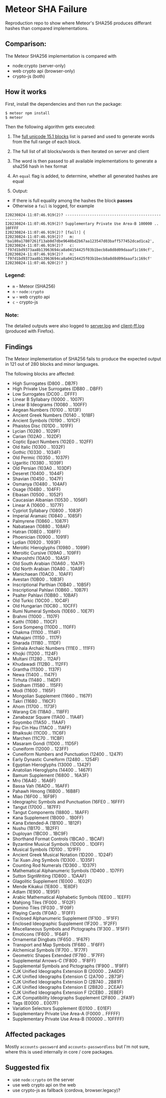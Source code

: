 # Meteor SHA Failure

Reproduction repo to show where Meteor's SHA256 produces differant hashes than compared implementations.

## Comparison:

The Meteor SHA256 implementation is compared with

- node:crypto (server-only)
- web crypto api (browser-only)
- crypto-js (both)

## How it works

First, install the dependencies and then run the package:

```shell
$ meteor npm install
$ meteor
```

Then the following algorithm gets executed:


1. The [full unicode 15.1 blocks](./imports/api/blocks.js) list is parsed and used to generate words from the full range
of each block.

2. The full list of all blocks/words is then iterated on server and client

3. The word is then passed to all available implementations to generate a sha256 hash in hex format

4. An `equal` flag is added, to determine, whether all generated hashes are equal

5. Output:

- If there is full equality among the hashes the block **passes**
- Otherwise a `fail` is logged, for example

```shell
I20230824-11:07:46.919(2)? --------------------------------------------------
I20230824-11:07:46.919(2)? Supplementary Private Use Area-B 100000 .. 10FFFF
I20230824-11:07:46.919(2)? [fail!] {
I20230824-11:07:46.919(2)?   m: 'ba180a17807261f13ab0d7dbe9640bd2b67aa123547d03baff577452dcad1ca2',
I20230824-11:07:46.919(2)?   c: 'f97d1bd9373aa8b13963694ca8a04154425f03b1becb8a8d8d09daaaf1c169cf',
I20230824-11:07:46.919(2)?   n: 'f97d1bd9373aa8b13963694ca8a04154425f03b1becb8a8d8d09daaaf1c169cf'
I20230824-11:07:46.920(2)? }
```

### Legend:

- `m` - Meteor (SHA256)
- `n` - `node:crypto`
- `w` - web crypto api
- `c` - crypto-js

### Note:

The detailed outputs were also logged to  [server.log](./server.log) and [client-ff.log](./client-ff.log) (produced with Firefox).

## Findings

The Meteor implementation of SHA256 fails to produce the expected output in 121 out of 280 blocks and
minor languages.

The following blocks are affected:

- High Surrogates (D800 .. DB7F)
- High Private Use Surrogates (DB80 .. DBFF)
- Low Surrogates (DC00 .. DFFF)
- Linear B Syllabary (10000 .. 1007F)
- Linear B Ideograms (10080 .. 100FF)
- Aegean Numbers (10100 .. 1013F)
- Ancient Greek Numbers (10140 .. 1018F)
- Ancient Symbols (10190 .. 101CF)
- Phaistos Disc (101D0 .. 101FF)
- Lycian (10280 .. 1029F)
- Carian (102A0 .. 102DF)
- Coptic Epact Numbers (102E0 .. 102FF)
- Old Italic (10300 .. 1032F)
- Gothic (10330 .. 1034F)
- Old Permic (10350 .. 1037F)
- Ugaritic (10380 .. 1039F)
- Old Persian (103A0 .. 103DF)
- Deseret (10400 .. 1044F)
- Shavian (10450 .. 1047F)
- Osmanya (10480 .. 104AF)
- Osage (104B0 .. 104FF)
- Elbasan (10500 .. 1052F)
- Caucasian Albanian (10530 .. 1056F)
- Linear A (10600 .. 1077F)
- Cypriot Syllabary (10800 .. 1083F)
- Imperial Aramaic (10840 .. 1085F)
- Palmyrene (10860 .. 1087F)
- Nabataean (10880 .. 108AF)
- Hatran (108E0 .. 108FF)
- Phoenician (10900 .. 1091F)
- Lydian (10920 .. 1093F)
- Meroitic Hieroglyphs (10980 .. 1099F)
- Meroitic Cursive (109A0 .. 109FF)
- Kharoshthi (10A00 .. 10A5F)
- Old South Arabian (10A60 .. 10A7F)
- Old North Arabian (10A80 .. 10A9F)
- Manichaean (10AC0 .. 10AFF)
- Avestan (10B00 .. 10B3F)
- Inscriptional Parthian (10B40 .. 10B5F)
- Inscriptional Pahlavi (10B60 .. 10B7F)
- Psalter Pahlavi (10B80 .. 10BAF)
- Old Turkic (10C00 .. 10C4F)
- Old Hungarian (10C80 .. 10CFF)
- Rumi Numeral Symbols (10E60 .. 10E7F)
- Brahmi (11000 .. 1107F)
- Kaithi (11080 .. 110CF)
- Sora Sompeng (110D0 .. 110FF)
- Chakma (11100 .. 1114F)
- Mahajani (11150 .. 1117F)
- Sharada (11180 .. 111DF)
- Sinhala Archaic Numbers (111E0 .. 111FF)
- Khojki (11200 .. 1124F)
- Multani (11280 .. 112AF)
- Khudawadi (112B0 .. 112FF)
- Grantha (11300 .. 1137F)
- Newa (11400 .. 1147F)
- Tirhuta (11480 .. 114DF)
- Siddham (11580 .. 115FF)
- Modi (11600 .. 1165F)
- Mongolian Supplement (11660 .. 1167F)
- Takri (11680 .. 116CF)
- Ahom (11700 .. 1173F)
- Warang Citi (118A0 .. 118FF)
- Zanabazar Square (11A00 .. 11A4F)
- Soyombo (11A50 .. 11AAF)
- Pau Cin Hau (11AC0 .. 11AFF)
- Bhaiksuki (11C00 .. 11C6F)
- Marchen (11C70 .. 11CBF)
- Masaram Gondi (11D00 .. 11D5F)
- Cuneiform (12000 .. 123FF)
- Cuneiform Numbers and Punctuation (12400 .. 1247F)
- Early Dynastic Cuneiform (12480 .. 1254F)
- Egyptian Hieroglyphs (13000 .. 1342F)
- Anatolian Hieroglyphs (14400 .. 1467F)
- Bamum Supplement (16800 .. 16A3F)
- Mro (16A40 .. 16A6F)
- Bassa Vah (16AD0 .. 16AFF)
- Pahawh Hmong (16B00 .. 16B8F)
- Miao (16F00 .. 16F9F)
- Ideographic Symbols and Punctuation (16FE0 .. 16FFF)
- Tangut (17000 .. 187FF)
- Tangut Components (18800 .. 18AFF)
- Kana Supplement (1B000 .. 1B0FF)
- Kana Extended-A (1B100 .. 1B12F)
- Nushu (1B170 .. 1B2FF)
- Duployan (1BC00 .. 1BC9F)
- Shorthand Format Controls (1BCA0 .. 1BCAF)
- Byzantine Musical Symbols (1D000 .. 1D0FF)
- Musical Symbols (1D100 .. 1D1FF)
- Ancient Greek Musical Notation (1D200 .. 1D24F)
- Tai Xuan Jing Symbols (1D300 .. 1D35F)
- Counting Rod Numerals (1D360 .. 1D37F)
- Mathematical Alphanumeric Symbols (1D400 .. 1D7FF)
- Sutton SignWriting (1D800 .. 1DAAF)
- Glagolitic Supplement (1E000 .. 1E02F)
- Mende Kikakui (1E800 .. 1E8DF)
- Adlam (1E900 .. 1E95F)
- Arabic Mathematical Alphabetic Symbols (1EE00 .. 1EEFF)
- Mahjong Tiles (1F000 .. 1F02F)
- Domino Tiles (1F030 .. 1F09F)
- Playing Cards (1F0A0 .. 1F0FF)
- Enclosed Alphanumeric Supplement (1F100 .. 1F1FF)
- Enclosed Ideographic Supplement (1F200 .. 1F2FF)
- Miscellaneous Symbols and Pictographs (1F300 .. 1F5FF)
- Emoticons (1F600 .. 1F64F)
- Ornamental Dingbats (1F650 .. 1F67F)
- Transport and Map Symbols (1F680 .. 1F6FF)
- Alchemical Symbols (1F700 .. 1F77F)
- Geometric Shapes Extended (1F780 .. 1F7FF)
- Supplemental Arrows-C (1F800 .. 1F8FF)
- Supplemental Symbols and Pictographs (1F900 .. 1F9FF)
- CJK Unified Ideographs Extension B (20000 .. 2A6DF)
- CJK Unified Ideographs Extension C (2A700 .. 2B73F)
- CJK Unified Ideographs Extension D (2B740 .. 2B81F)
- CJK Unified Ideographs Extension E (2B820 .. 2CEAF)
- CJK Unified Ideographs Extension F (2CEB0 .. 2EBEF)
- CJK Compatibility Ideographs Supplement (2F800 .. 2FA1F)
- Tags (E0000 .. E007F)
- Variation Selectors Supplement (E0100 .. E01EF)
- Supplementary Private Use Area-A (F0000 .. FFFFF)
- Supplementary Private Use Area-B (100000 .. 10FFFF)


## Affected packages

Mostly `accounts-password` and `accounts-passwordless` but I'm not sure, where this is used internally in core 
/ core packages.


## Suggested fix

- use `node:crypto` on the server
- use web crypto api on the web
- use crypto-js as fallback (cordova, browser.legacy)?
